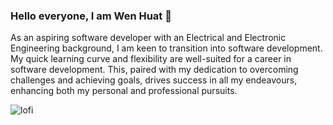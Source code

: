 ### Hello everyone, I am Wen Huat  👋

As an aspiring software developer with an Electrical and Electronic Engineering background, I am keen to transition into software development. My quick learning curve and flexibility are well-suited for a career in software development. This, paired with my dedication to overcoming challenges and achieving goals, drives success in all my endeavours, enhancing both my personal and professional pursuits.

<!--
**Huaty/Huaty** is a ✨ _special_ ✨ repository because its `README.md` (this file) appears on your GitHub profile.

Here are some ideas to get you started:

- 🔭 I’m currently working on ...
- 🌱 I’m currently learning ...
- 👯 I’m looking to collaborate on ...
- 🤔 I’m looking for help with ...
- 💬 Ask me about ...
- 📫 How to reach me: ...
- 😄 Pronouns: ...
- ⚡ Fun fact: ...!

-->


![lofi](https://github.com/Huaty/Huaty/assets/50129813/887f650b-71a9-41f4-afb6-25f9a2fc4a84)




